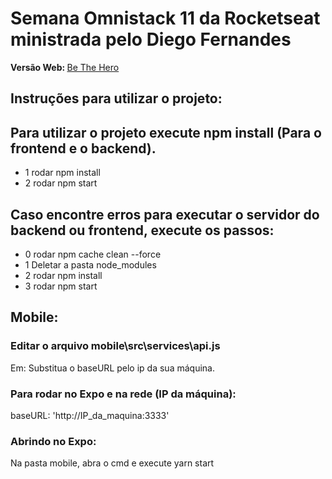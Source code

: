 # Semana Omnistack 11 da Rocketseat ministrada pelo Diego Fernandes

<b>Versão Web:  </b><a href="https://be-the-hero11.netlify.com" target="blank">Be The Hero</a>

## Instruções para utilizar o projeto:

 ## Para utilizar o projeto execute npm install (Para o frontend e o backend).

- 1 rodar npm install
- 2 rodar npm start


 ## Caso encontre erros para executar o servidor do backend ou frontend, execute os passos:

- 0 rodar npm cache clean --force
- 1 Deletar a pasta node_modules
- 2 rodar npm install
- 3 rodar npm start

 ## Mobile:

 ### Editar o arquivo mobile\src\services\api.js

Em:
Substitua o baseURL pelo ip da sua máquina.

 ### Para rodar no Expo e na rede (IP da máquina):
baseURL: 'http://IP_da_maquina:3333'

 ### Abrindo no Expo:

Na pasta mobile, abra o cmd e execute yarn start


